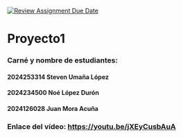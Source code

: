 [![Review Assignment Due Date](https://classroom.github.com/assets/deadline-readme-button-22041afd0340ce965d47ae6ef1cefeee28c7c493a6346c4f15d667ab976d596c.svg)](https://classroom.github.com/a/3HYWdOJH)
# Proyecto1
### Carné y nombre de estudiantes:
#### 2024253314 Steven Umaña López
#### 2024234500 Noé López Durón
#### 2024126028 Juan Mora Acuña
### Enlace del vídeo: https://youtu.be/jXEyCusbAuA
